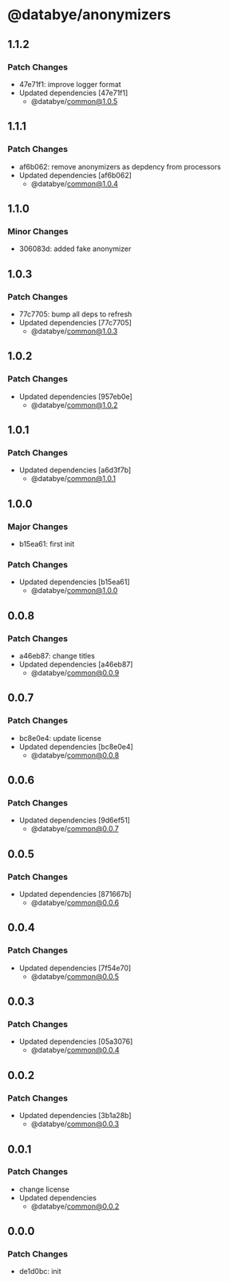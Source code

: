 # @databye/anonymizers

## 1.1.2

### Patch Changes

- 47e71f1: improve logger format
- Updated dependencies [47e71f1]
  - @databye/common@1.0.5

## 1.1.1

### Patch Changes

- af6b062: remove anonymizers as depdency from processors
- Updated dependencies [af6b062]
  - @databye/common@1.0.4

## 1.1.0

### Minor Changes

- 306083d: added fake anonymizer

## 1.0.3

### Patch Changes

- 77c7705: bump all deps to refresh
- Updated dependencies [77c7705]
  - @databye/common@1.0.3

## 1.0.2

### Patch Changes

- Updated dependencies [957eb0e]
  - @databye/common@1.0.2

## 1.0.1

### Patch Changes

- Updated dependencies [a6d3f7b]
  - @databye/common@1.0.1

## 1.0.0

### Major Changes

- b15ea61: first init

### Patch Changes

- Updated dependencies [b15ea61]
  - @databye/common@1.0.0

## 0.0.8

### Patch Changes

- a46eb87: change titles
- Updated dependencies [a46eb87]
  - @databye/common@0.0.9

## 0.0.7

### Patch Changes

- bc8e0e4: update license
- Updated dependencies [bc8e0e4]
  - @databye/common@0.0.8

## 0.0.6

### Patch Changes

- Updated dependencies [9d6ef51]
  - @databye/common@0.0.7

## 0.0.5

### Patch Changes

- Updated dependencies [871667b]
  - @databye/common@0.0.6

## 0.0.4

### Patch Changes

- Updated dependencies [7f54e70]
  - @databye/common@0.0.5

## 0.0.3

### Patch Changes

- Updated dependencies [05a3076]
  - @databye/common@0.0.4

## 0.0.2

### Patch Changes

- Updated dependencies [3b1a28b]
  - @databye/common@0.0.3

## 0.0.1

### Patch Changes

- change license
- Updated dependencies
  - @databye/common@0.0.2

## 0.0.0

### Patch Changes

- de1d0bc: init

